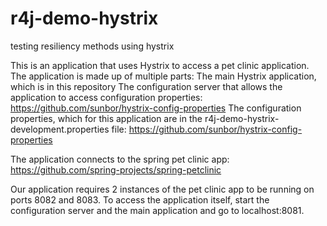 # r4j-demo-hystrix
testing resiliency methods using hystrix

This is an application that uses Hystrix to access a pet clinic application. The application is made up of multiple parts:
The main Hystrix application, which is in this repository
The configuration server that allows the application to access configuration properties: https://github.com/sunbor/hystrix-config-properties
The configuration properties, which for this application are in the r4j-demo-hystrix-development.properties file: https://github.com/sunbor/hystrix-config-properties

The application connects to the spring pet clinic app: https://github.com/spring-projects/spring-petclinic

Our application requires 2 instances of the pet clinic app to be running on ports 8082 and 8083. To access the application itself, start the configuration server and the main application and go to localhost:8081.
